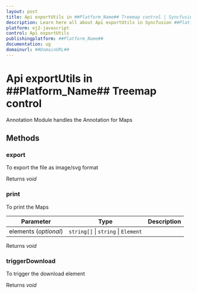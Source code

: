 ```yaml
---
layout: post
title: Api exportUtils in ##Platform_Name## Treemap control | Syncfusion
description: Learn here all about Api exportUtils in Syncfusion ##Platform_Name## Treemap control of Syncfusion Essential JS 2 and more.
platform: ej2-javascript
control: Api exportUtils 
publishingplatform: ##Platform_Name##
documentation: ug
domainurl: ##DomainURL##
---
```


# Api exportUtils in ##Platform_Name## Treemap control

Annotation Module handles the Annotation for Maps

## Methods

### export

To export the file as image/svg format

Returns *void*

### print

To print the Maps

| Parameter | Type | Description |
|------|------|-------------|
| elements (*optional*) |  `string[]` &#124;  `string` &#124;  `Element` | <br> |

Returns *void*

### triggerDownload

To trigger the download element

Returns *void*

